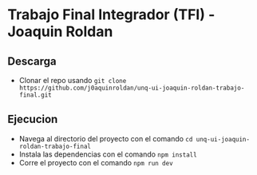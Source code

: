 # Trabajo Final Integrador (TFI) - Joaquin Roldan

## Descarga
* Clonar el repo usando `git clone https://github.com/j0aquinroldan/unq-ui-joaquin-roldan-trabajo-final.git`

## Ejecucion
* Navega al directorio del proyecto con el comando `cd unq-ui-joaquin-roldan-trabajo-final`
* Instala las dependencias con el comando `npm install`
* Corre el proyecto con el comando `npm run dev`
